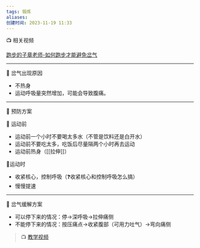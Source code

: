 ```yaml
---
tags: 锻炼
aliases: 
创建时间: 2023-11-19 11:33
---
```

📺 相关视频

[跑步的子章老师-如何跑步才能避免岔气](https://www.bilibili.com/video/BV1r34y1V7CH?t=1.3)

---
🍁 岔气出现原因

- 不热身
- 运动呼吸量突然增加，可能会导致腹痛。

---
🌟 预防方案

🐳 运动前

- 运动前一个小时不要喝太多水（不管是饮料还是白开水）
- 运动前不要吃太多，吃饭后尽量隔两个小时再去运动
- 运动前热身（[[拉伸]]）

🐳运动时

- 收紧核心，控制呼吸（❓收紧核心和控制呼吸怎么搞）
- 慢慢提速

---
🌟 岔气缓解方案
- 可以停下来的情况：停→深呼吸→拉伸痛侧
- 不能停下来的情况：按压痛点→收紧腹部（可用力吐气）→弯向痛侧
> 📺 [教学视频](https://www.bilibili.com/video/BV1r34y1V7CH?t=35.6)
